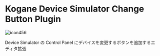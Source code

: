 # Kogane Device Simulator Change Button Plugin

![icon456](https://user-images.githubusercontent.com/6134875/186151174-d00ea8c6-8a33-4123-9fde-f2278d9ead7f.gif)

Device Simulator の Control Panel にデバイスを変更するボタンを追加するエディタ拡張  

